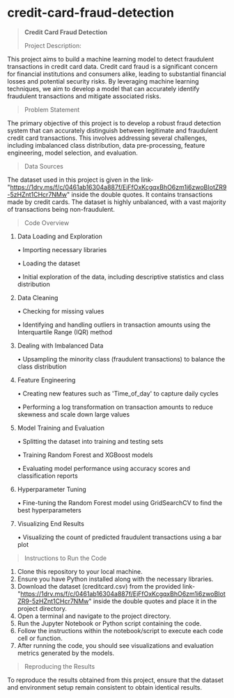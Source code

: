 # credit-card-fraud-detection
>
> **Credit Card Fraud Detection**
>
>Project Description:
> 
This project aims to build a machine learning model to detect fraudulent transactions in credit card data. Credit card fraud is a significant concern for financial institutions and consumers alike, leading to substantial financial losses and potential security risks. By leveraging machine learning techniques, we aim to develop a model that can accurately identify fraudulent transactions and mitigate associated risks.

> Problem Statement
> 
The primary objective of this project is to develop a robust fraud detection system that can accurately distinguish between legitimate and fraudulent credit card transactions. This involves addressing several challenges, including imbalanced class distribution, data pre-processing, feature engineering, model selection, and evaluation.

> Data Sources
> 
The dataset used in this project is given in the link- "https://1drv.ms/f/c/0461ab16304a887f/EjFfOxKcgqxBhO6zm1i6zwoBIotZR9-5zHZnt1CHcr7NMw" inside the double quotes. It contains transactions made by credit cards. The dataset is highly unbalanced, with a vast majority of transactions being non-fraudulent.

> Code Overview
1. Data Loading and Exploration

   • Importing necessary libraries

   •	Loading the dataset

   •	Initial exploration of the data, including descriptive statistics and class distribution

2. Data Cleaning

   •	Checking for missing values

   •	Identifying and handling outliers in transaction amounts using the Interquartile Range (IQR) method

3. Dealing with Imbalanced Data

   •	Upsampling the minority class (fraudulent transactions) to balance the class distribution

4. Feature Engineering

   •	Creating new features such as 'Time_of_day' to capture daily cycles

   •	Performing a log transformation on transaction amounts to reduce skewness and scale down large values

5. Model Training and Evaluation

   •	Splitting the dataset into training and testing sets

   •	Training Random Forest and XGBoost models

   •	Evaluating model performance using accuracy scores and classification reports

6. Hyperparameter Tuning

   •	Fine-tuning the Random Forest model using GridSearchCV to find the best hyperparameters

7. Visualizing End Results

   •	Visualizing the count of predicted fraudulent transactions using a bar plot

> Instructions to Run the Code
1.	Clone this repository to your local machine.
2.	Ensure you have Python installed along with the necessary libraries.
3.	Download the dataset (creditcard.csv) from the provided link- "https://1drv.ms/f/c/0461ab16304a887f/EjFfOxKcgqxBhO6zm1i6zwoBIotZR9-5zHZnt1CHcr7NMw" inside the double quotes and place it in the project directory.
4.	Open a terminal and navigate to the project directory.
5.	Run the Jupyter Notebook or Python script containing the code.
6.	Follow the instructions within the notebook/script to execute each code cell or function.
7.	After running the code, you should see visualizations and evaluation metrics generated by the models.
>
> Reproducing the Results
> 
To reproduce the results obtained from this project, ensure that the dataset and environment setup remain consistent to obtain identical results.
